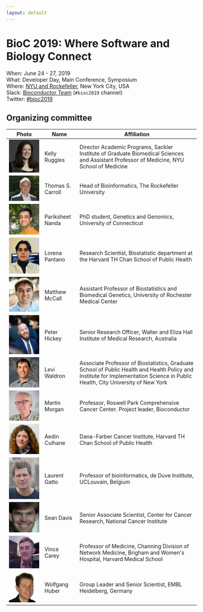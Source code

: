 ```yaml
---
layout: default
---
```

# BioC 2019: Where Software and Biology Connect

When: June 24 - 27, 2019<br />
What: Developer Day, Main Conference, Symposium<br />
Where: [NYU and Rockefeller][venue], New York City, USA<br />
Slack: [Bioconductor Team][] (`#bioc2019` channel)<br />
Twitter: [#bioc2019][tweet]<br />

[tweet]: https://twitter.com/hashtag/bioc2019?f=tweets
[venue]: ./travel-accommodations
[Bioconductor Team]: https://bioc-community.herokuapp.com/

## Organizing committee


| Photo | Name | Affiliation |
|---|---|---|
| <img src="images/KellyRuggles.jpeg" width="250"/>| Kelly Ruggles | Director Academic Programs, Sackler Institute of Graduate Biomedical Sciences and Assistant Professor of Medicine, NYU School of Medicine |
| <img src="images/ThomasSCarroll_headshot.png" width="250" />| Thomas S. Carroll | Head of Bioinformatics, The Rockefeller University |
| <img src="images/PariksheetNanda.jpg" width="250" /> | Pariksheet Nanda | PhD student, Genetics and Genomics, University of Connecticut |
| <img src="images/LorenaPantano.jpeg" width="250" /> | Lorena Pantano | Research Scientist, Biostatistic department at the Harvard TH Chan School of Public Health |
| <img src="images/MatthewMcCall.jpeg" width="250" /> | Matthew McCall | Assistant Professor of Biostatistics and Biomedical Genetics, University of Rochester Medical Center |
| <img src="images/PeterHickey.jpg"  width="250" /> | Peter Hickey | Senior Research Officer, Walter and Eliza Hall Institute of Medical Research, Australia |
| <img src="images/Levi.png" width="250" /> | Levi Waldron   | Associate Professor of Biostatistics, Graduate School of Public Health and Health Policy and Institute for Implementation Science in Public Health, City University of New York|
| <img src="images/MartinMorgan.jpg" width="250" /> | Martin Morgan | Professor, Roswell Park Comprehensive Cancer Center. Project leader, Bioconductor |
| <img src="images/Aedin.jpg" width="250" /> | Aedin Culhane  | Dana-Farber Cancer Institute, Harvard TH Chan School of Public Health |
| <img src="images/Laurent.jpg" width="250" /> | Laurent Gatto  | Professor of bioinformatics, de Duve Institute, UCLouvain, Belgium |
| <img src="images/SeanDavis.png" width="250" />  | Sean Davis | Senior Associate Scientist, Center for Cancer Research, National Cancer Institute |
| <img src="images/VincentCarey.png" width="250" /> | Vince Carey | Professor of Medicine, Channing Division of Network Medicine, Brigham and Women's Hospital, Harvard Medical School |
| <img src="images/WolfgangHuber.jpg" width="250" /> | Wolfgang Huber | Group Leader and Senior Scientist, EMBL Heidelberg, Germany |
